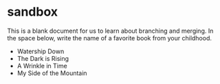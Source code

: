 # sandbox

This is a blank document for us to learn about branching and merging. In the space below, write the name of a favorite book from your childhood.

* Watership Down
* The Dark is Rising
* A Wrinkle in Time
* My Side of the Mountain
